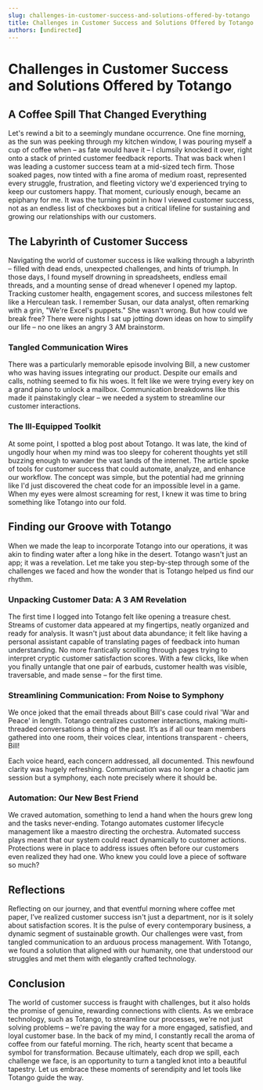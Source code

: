 ```yaml
---
slug: challenges-in-customer-success-and-solutions-offered-by-totango
title: Challenges in Customer Success and Solutions Offered by Totango
authors: [undirected]
---
```



# Challenges in Customer Success and Solutions Offered by Totango

## A Coffee Spill That Changed Everything

Let's rewind a bit to a seemingly mundane occurrence. One fine morning, as the sun was peeking through my kitchen window, I was pouring myself a cup of coffee when – as fate would have it – I clumsily knocked it over, right onto a stack of printed customer feedback reports. That was back when I was leading a customer success team at a mid-sized tech firm. Those soaked pages, now tinted with a fine aroma of medium roast, represented every struggle, frustration, and fleeting victory we'd experienced trying to keep our customers happy. That moment, curiously enough, became an epiphany for me. It was the turning point in how I viewed customer success, not as an endless list of checkboxes but a critical lifeline for sustaining and growing our relationships with our customers.

## The Labyrinth of Customer Success

Navigating the world of customer success is like walking through a labyrinth – filled with dead ends, unexpected challenges, and hints of triumph. In those days, I found myself drowning in spreadsheets, endless email threads, and a mounting sense of dread whenever I opened my laptop. Tracking customer health, engagement scores, and success milestones felt like a Herculean task. I remember Susan, our data analyst, often remarking with a grin, "We're Excel's puppets." She wasn't wrong. But how could we break free? There were nights I sat up jotting down ideas on how to simplify our life – no one likes an angry 3 AM brainstorm.

### Tangled Communication Wires

There was a particularly memorable episode involving Bill, a new customer who was having issues integrating our product. Despite our emails and calls, nothing seemed to fix his woes. It felt like we were trying every key on a grand piano to unlock a mailbox. Communication breakdowns like this made it painstakingly clear – we needed a system to streamline our customer interactions.

### The Ill-Equipped Toolkit

At some point, I spotted a blog post about Totango. It was late, the kind of ungodly hour when my mind was too sleepy for coherent thoughts yet still buzzing enough to wander the vast lands of the internet. The article spoke of tools for customer success that could automate, analyze, and enhance our workflow. The concept was simple, but the potential had me grinning like I'd just discovered the cheat code for an impossible level in a game. When my eyes were almost screaming for rest, I knew it was time to bring something like Totango into our fold.

## Finding our Groove with Totango

When we made the leap to incorporate Totango into our operations, it was akin to finding water after a long hike in the desert. Totango wasn't just an app; it was a revelation. Let me take you step-by-step through some of the challenges we faced and how the wonder that is Totango helped us find our rhythm.

### Unpacking Customer Data: A 3 AM Revelation

The first time I logged into Totango felt like opening a treasure chest. Streams of customer data appeared at my fingertips, neatly organized and ready for analysis. It wasn't just about data abundance; it felt like having a personal assistant capable of translating pages of feedback into human understanding. No more frantically scrolling through pages trying to interpret cryptic customer satisfaction scores. With a few clicks, like when you finally untangle that one pair of earbuds, customer health was visible, traversable, and made sense – for the first time.

### Streamlining Communication: From Noise to Symphony

We once joked that the email threads about Bill's case could rival 'War and Peace' in length. Totango centralizes customer interactions, making multi-threaded conversations a thing of the past. It’s as if all our team members gathered into one room, their voices clear, intentions transparent - cheers, Bill!

Each voice heard, each concern addressed, all documented. This newfound clarity was hugely refreshing. Communication was no longer a chaotic jam session but a symphony, each note precisely where it should be.

### Automation: Our New Best Friend

We craved automation, something to lend a hand when the hours grew long and the tasks never-ending. Totango automates customer lifecycle management like a maestro directing the orchestra. Automated success plays meant that our system could react dynamically to customer actions. Protections were in place to address issues often before our customers even realized they had one. Who knew you could love a piece of software so much?

## Reflections

Reflecting on our journey, and that eventful morning where coffee met paper, I’ve realized customer success isn't just a department, nor is it solely about satisfaction scores. It is the pulse of every contemporary business, a dynamic segment of sustainable growth. Our challenges were vast, from tangled communication to an arduous process management. With Totango, we found a solution that aligned with our humanity, one that understood our struggles and met them with elegantly crafted technology.

## Conclusion

The world of customer success is fraught with challenges, but it also holds the promise of genuine, rewarding connections with clients. As we embrace technology, such as Totango, to streamline our processes, we're not just solving problems – we're paving the way for a more engaged, satisfied, and loyal customer base. In the back of my mind, I constantly recall the aroma of coffee from our fateful morning. The rich, hearty scent that became a symbol for transformation. Because ultimately, each drop we spill, each challenge we face, is an opportunity to turn a tangled knot into a beautiful tapestry. Let us embrace these moments of serendipity and let tools like Totango guide the way.